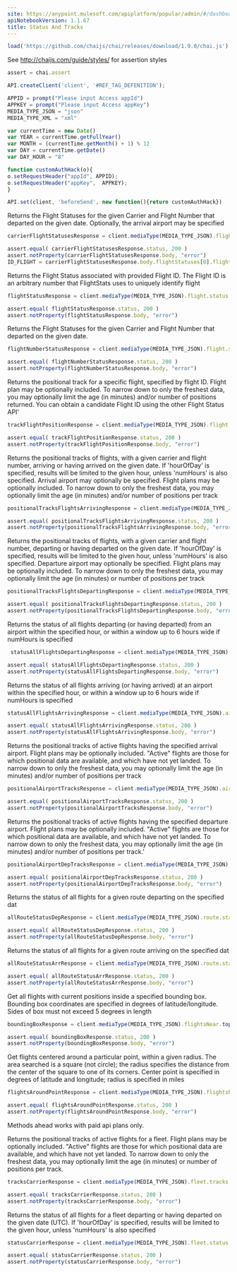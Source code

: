 ```yaml
---
site: https://anypoint.mulesoft.com/apiplatform/popular/admin/#/dashboard/apis/19476/versions/20788/portal/pages/33992/edit
apiNotebookVersion: 1.1.67
title: Status And Tracks
---
```


```javascript
load('https://github.com/chaijs/chai/releases/download/1.9.0/chai.js')
```

See http://chaijs.com/guide/styles/ for assertion styles

```javascript
assert = chai.assert
```

```javascript
API.createClient('client', '#REF_TAG_DEFENITION');
```

```javascript
APPID = prompt("Please input Access appId")
APPKEY = prompt("Please input Access appKey")
MEDIA_TYPE_JSON = "json"
MEDIA_TYPE_XML = "xml"
```

```javascript
var currentTime = new Date()
var YEAR = currentTime.getFullYear()
var MONTH = (currentTime.getMonth() + 1) % 12
var DAY = currentTime.getDate()
var DAY_HOUR = "8"
```

```javascript
function customAuthHack(o){
o.setRequestHeader("appId", APPID);
o.setRequestHeader("appKey",  APPKEY);
}
```

```javascript
API.set(client, 'beforeSend', new function(){return customAuthHack})
```

Returns the Flight Statuses for the given Carrier and Flight Number that departed on the given date. Optionally, the arrival airport may be specified

```javascript
carrierFlightStatusesResponse = client.mediaType(MEDIA_TYPE_JSON).flight.status.carrier("AA").flight("1113").arr.year(YEAR).month(MONTH).day(DAY).get()
```

```javascript
assert.equal( carrierFlightStatusesResponse.status, 200 )
assert.notProperty(carrierFlightStatusesResponse.body, "error")
ID_FLIGHT = carrierFlightStatusesResponse.body.flightStatuses[0].flightId
```

Returns the Flight Status associated with provided Flight ID. The Flight ID is an arbitrary number that FlightStats uses to uniquely identify flight

```javascript
flightStatusResponse = client.mediaType(MEDIA_TYPE_JSON).flight.status.flightId(ID_FLIGHT).get()
```

```javascript
assert.equal( flightStatusResponse.status, 200 )
assert.notProperty(flightStatusResponse.body, "error")
```

Returns the Flight Statuses for the given Carrier and Flight Number that departed on the given date.

```javascript
flightNumberStatusResponse = client.mediaType(MEDIA_TYPE_JSON).flight.status.carrier("AA").flight("1113").dep.year(YEAR).month(MONTH).day(DAY).get()
```

```javascript
assert.equal( flightNumberStatusResponse.status, 200 )
assert.notProperty(flightNumberStatusResponse.body, "error")
```

Returns the positional track for a specific flight, specified by flight ID. Flight plan may be optionally included. To narrow down to only the freshest data, you may optionally limit the age (in minutes) and/or number of positions returned. You can obtain a candidate Flight ID using the other Flight Status API'

```javascript
trackFlightPositionResponse = client.mediaType(MEDIA_TYPE_JSON).flight.track.flightId(ID_FLIGHT).get()
```

```javascript
assert.equal( trackFlightPositionResponse.status, 200 )
assert.notProperty(trackFlightPositionResponse.body, "error")
```

Returns the positional tracks of flights, with a given carrier and flight number, arriving or having arrived on the given date. If 'hourOfDay' is specified, results will be limited to the given hour, unless 'numHours' is also specified. Arrival airport may optionally be specified. Flight plans may be optionally included. To narrow down to only the freshest data, you may optionally limit the age (in minutes) and/or number of positions per track

```javascript
positionalTracksFlightsArrivingResponse = client.mediaType(MEDIA_TYPE_JSON).flight.tracks.carrier("AA").flight("1113").arr.year(YEAR).month(MONTH).day(DAY).get()
```

```javascript
assert.equal( positionalTracksFlightsArrivingResponse.status, 200 )
assert.notProperty(positionalTracksFlightsArrivingResponse.body, "error")
```

Returns the positional tracks of flights, with a given carrier and flight number, departing or having departed on the given date. If 'hourOfDay' is specified, results will be limited to the given hour, unless 'numHours' is also specified. Departure airport may optionally be specified. Flight plans may be optionally included. To narrow down to only the freshest data, you may optionally limit the age (in minutes) or number of positions per track

```javascript
positionalTracksFlightsDepartingResponse = client.mediaType(MEDIA_TYPE_JSON).flight.tracks.carrier("AA").flight("1113").dep.year(YEAR).month(MONTH).day(DAY).get()
```

```javascript
assert.equal( positionalTracksFlightsDepartingResponse.status, 200 )
assert.notProperty(positionalTracksFlightsDepartingResponse.body, "error")
```

Returns the status of all flights departing (or having departed) from an airport within the specified hour, or within a window up to 6 hours wide if numHours is specified

```javascript
 statusAllFlightsDepartingResponse = client.mediaType(MEDIA_TYPE_JSON).airport.status.airport("ORD").dep.year(YEAR).month(MONTH).day(DAY).hourOfDay(DAY_HOUR).get()
```

```javascript
assert.equal( statusAllFlightsDepartingResponse.status, 200 )
assert.notProperty(statusAllFlightsDepartingResponse.body, "error")
```

Returns the status of all flights arriving (or having arrived) at an airport within the specified hour, or within a window up to 6 hours wide if numHours is specified

```javascript
statusAllFlightsArrivingResponse = client.mediaType(MEDIA_TYPE_JSON).airport.status.airport("ORD").arr.year(YEAR).month(MONTH).day(DAY).hourOfDay(DAY_HOUR).get()
```

```javascript
assert.equal( statusAllFlightsArrivingResponse.status, 200 )
assert.notProperty(statusAllFlightsArrivingResponse.body, "error")
```

Returns the positional tracks of active flights having the specified arrival airport. Flight plans may be optionally included. "Active" flights are those for which positional data are available, and which have not yet landed. To narrow down to only the freshest data, you may optionally limit the age (in minutes) and/or number of positions per track

```javascript
positionalAirportTracksResponse = client.mediaType(MEDIA_TYPE_JSON).airport.tracks.airport("ORD").arr.get()
```

```javascript
assert.equal( positionalAirportTracksResponse.status, 200 )
assert.notProperty(positionalAirportTracksResponse.body, "error")
```

Returns the positional tracks of active flights having the specified departure airport. Flight plans may be optionally included. "Active" flights are those for which positional data are available, and which have not yet landed. To narrow down to only the freshest data, you may optionally limit the age (in minutes) and/or number of positions per track.'

```javascript
positionalAirportDepTracksResponse = client.mediaType(MEDIA_TYPE_JSON).airport.tracks.airport("UUS").dep.get()
```

```javascript
assert.equal( positionalAirportDepTracksResponse.status, 200 )
assert.notProperty(positionalAirportDepTracksResponse.body, "error")
```

Returns the status of all flights for a given route departing on the specified dat

```javascript
allRouteStatusDepResponse = client.mediaType(MEDIA_TYPE_JSON).route.status.departureAirport("ORD").arrivalAirport("LAX").dep.year(YEAR).month(MONTH).day(DAY).get()
```

```javascript
assert.equal( allRouteStatusDepResponse.status, 200 )
assert.notProperty(allRouteStatusDepResponse.body, "error")
```

Returns the status of all flights for a given route arriving on the specified dat

```javascript
allRouteStatusArrResponse = client.mediaType(MEDIA_TYPE_JSON).route.status.departureAirport("ORD").arrivalAirport("LAX").arr.year(YEAR).month(MONTH).day(DAY).get()
```

```javascript
assert.equal( allRouteStatusArrResponse.status, 200 )
assert.notProperty(allRouteStatusArrResponse.body, "error")
```

Get all flights with current positions inside a specified bounding box. Bounding box coordinates are specified in degrees of latitude/longitude. Sides of box must not exceed 5 degrees in length

```javascript
boundingBoxResponse = client.mediaType(MEDIA_TYPE_JSON).flightsNear.topLat("51.46666717529297").leftLon("-1.1166666746139526").bottomLat("51.06666717529297").rightLon("-0.44999998807907104").get()
```

```javascript
assert.equal( boundingBoxResponse.status, 200 )
assert.notProperty(boundingBoxResponse.body, "error")
```

Get flights centered around a particular point, within a given radius. The area searched is a square (not circle); the radius specifies the distance from the center of the square to one of its corners. Center point is specified in degrees of latitude and longitude; radius is specified in miles

```javascript
flightsAroundPointResponse = client.mediaType(MEDIA_TYPE_JSON).flightsNear.lat("3.543056").lon("-76.381389").miles("8").get()
```

```javascript
assert.equal( flightsAroundPointResponse.status, 200 )
assert.notProperty(flightsAroundPointResponse.body, "error")
```

Methods ahead works with paid api plans only.

Returns the positional tracks of active flights for a fleet. Flight plans may be optionally included. "Active" flights are those for which positional data are available, and which have not yet landed. To narrow down to only the freshest data, you may optionally limit the age (in minutes) or number of positions per track.

```javascript
tracksCarrierResponse = client.mediaType(MEDIA_TYPE_JSON).fleet.tracks.carrier("AA").get()
```

```javascript
assert.equal( tracksCarrierResponse.status, 200 )
assert.notProperty(tracksCarrierResponse.body, "error")
```

Returns the status of all flights for a fleet departing or having departed on the given date (UTC). If 'hourOfDay' is specified, results will be limited to the given hour, unless 'numHours' is also specified

```javascript
statusCarrierResponse = client.mediaType(MEDIA_TYPE_JSON).fleet.status.carrier("AA").dep.year(YEAR).month(MONTH).day(DAY).hourOfDay(DAY_HOUR).get()
```

```javascript
assert.equal( statusCarrierResponse.status, 200 )
assert.notProperty(statusCarrierResponse.body, "error")
```
